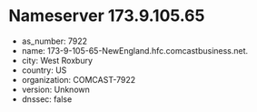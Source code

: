 # Nameserver 173.9.105.65

* as_number: 7922
* name: 173-9-105-65-NewEngland.hfc.comcastbusiness.net.
* city: West Roxbury
* country: US
* organization: COMCAST-7922
* version: Unknown
* dnssec: false
